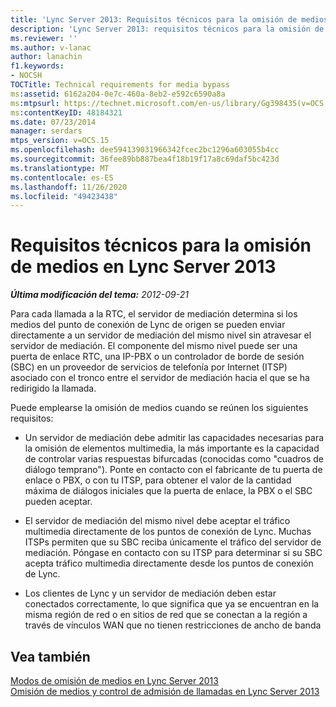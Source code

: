 ```yaml
---
title: 'Lync Server 2013: Requisitos técnicos para la omisión de medios'
description: 'Lync Server 2013: requisitos técnicos para la omisión de medios.'
ms.reviewer: ''
ms.author: v-lanac
author: lanachin
f1.keywords:
- NOCSH
TOCTitle: Technical requirements for media bypass
ms:assetid: 6162a204-0e7c-460a-8eb2-e592c6590a8a
ms:mtpsurl: https://technet.microsoft.com/en-us/library/Gg398435(v=OCS.15)
ms:contentKeyID: 48184321
ms.date: 07/23/2014
manager: serdars
mtps_version: v=OCS.15
ms.openlocfilehash: dee594139031966342fcec2bc1296a603055b4cc
ms.sourcegitcommit: 36fee89bb887bea4f18b19f17a8c69daf5bc423d
ms.translationtype: MT
ms.contentlocale: es-ES
ms.lasthandoff: 11/26/2020
ms.locfileid: "49423438"
---
```

# <a name="technical-requirements-for-media-bypass-in-lync-server-2013"></a>Requisitos técnicos para la omisión de medios en Lync Server 2013

<div data-xmlns="http://www.w3.org/1999/xhtml">

<div class="topic" data-xmlns="http://www.w3.org/1999/xhtml" data-msxsl="urn:schemas-microsoft-com:xslt" data-cs="https://msdn.microsoft.com/">

<div data-asp="https://msdn2.microsoft.com/asp">



</div>

<div id="mainSection">

<div id="mainBody">

<span> </span>

_**Última modificación del tema:** 2012-09-21_

Para cada llamada a la RTC, el servidor de mediación determina si los medios del punto de conexión de Lync de origen se pueden enviar directamente a un servidor de mediación del mismo nivel sin atravesar el servidor de mediación. El componente del mismo nivel puede ser una puerta de enlace RTC, una IP-PBX o un controlador de borde de sesión (SBC) en un proveedor de servicios de telefonía por Internet (ITSP) asociado con el tronco entre el servidor de mediación hacia el que se ha redirigido la llamada.

Puede emplearse la omisión de medios cuando se reúnen los siguientes requisitos:

  - Un servidor de mediación debe admitir las capacidades necesarias para la omisión de elementos multimedia, la más importante es la capacidad de controlar varias respuestas bifurcadas (conocidas como "cuadros de diálogo temprano"). Ponte en contacto con el fabricante de tu puerta de enlace o PBX, o con tu ITSP, para obtener el valor de la cantidad máxima de diálogos iniciales que la puerta de enlace, la PBX o el SBC pueden aceptar.

  - El servidor de mediación del mismo nivel debe aceptar el tráfico multimedia directamente de los puntos de conexión de Lync. Muchas ITSPs permiten que su SBC reciba únicamente el tráfico del servidor de mediación. Póngase en contacto con su ITSP para determinar si su SBC acepta tráfico multimedia directamente desde los puntos de conexión de Lync.

  - Los clientes de Lync y un servidor de mediación deben estar conectados correctamente, lo que significa que ya se encuentran en la misma región de red o en sitios de red que se conectan a la región a través de vínculos WAN que no tienen restricciones de ancho de banda

<div>

## <a name="see-also"></a>Vea también


[Modos de omisión de medios en Lync Server 2013](lync-server-2013-media-bypass-modes.md)  
[Omisión de medios y control de admisión de llamadas en Lync Server 2013](lync-server-2013-media-bypass-and-call-admission-control.md)  
  

</div>

</div>

<span> </span>

</div>

</div>

</div>

